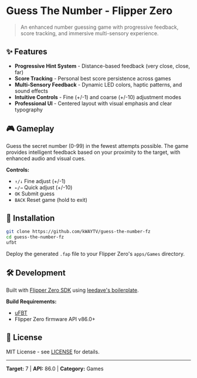# Guess The Number - Flipper Zero

> An enhanced number guessing game with progressive feedback, score tracking, and immersive multi-sensory experience.

## ✨ Features

- **Progressive Hint System** - Distance-based feedback (very close, close, far)
- **Score Tracking** - Personal best score persistence across games
- **Multi-Sensory Feedback** - Dynamic LED colors, haptic patterns, and sound effects
- **Intuitive Controls** - Fine (+/-1) and coarse (+/-10) adjustment modes
- **Professional UI** - Centered layout with visual emphasis and clear typography

## 🎮 Gameplay

Guess the secret number (0-99) in the fewest attempts possible. The game provides intelligent feedback based on your proximity to the target, with enhanced audio and visual cues.

**Controls:**

- `↑/↓` Fine adjust (+/-1)
- `←/→` Quick adjust (+/-10)
- `OK` Submit guess
- `BACK` Reset game (hold to exit)

## 🚀 Installation

```bash
git clone https://github.com/kWAYTV/guess-the-number-fz
cd guess-the-number-fz
ufbt
```

Deploy the generated `.fap` file to your Flipper Zero's `apps/Games` directory.

## 🛠️ Development

Built with [Flipper Zero SDK](https://docs.flipper.io) using [leedave's boilerplate](https://github.com/leedave/flipper-zero-fap-boilerplate).

**Build Requirements:**

- [uFBT](https://github.com/flipperdevices/flipperzero-ufbt)
- Flipper Zero firmware API v86.0+

## 📄 License

MIT License - see [LICENSE](LICENSE) for details.

---

**Target:** 7 | **API:** 86.0 | **Category:** Games
